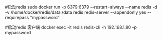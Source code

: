 #启动redis
sudo docker run -p 6379:6379 --restart=always --name redis  -d  -v /home/docker/redis/data:/data redis redis-server --appendonly yes  --requirepass "mypassword"

#启动redis 客户端
docker exec -it  redis redis-cli -h 192.168.1.80 -p mypassword